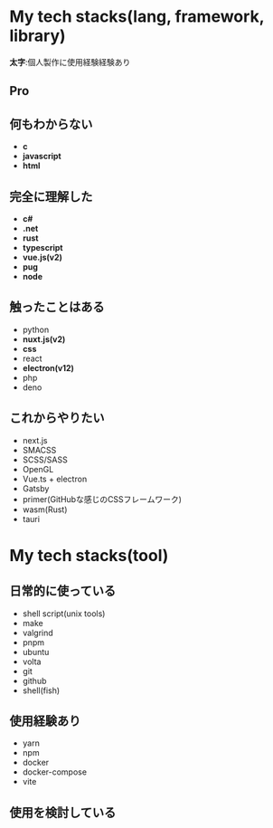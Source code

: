 # My tech stacks(lang, framework, library)
**太字**:個人製作に使用経験経験あり
## Pro
## 何もわからない
- **c**
- **javascript**
- **html**
## 完全に理解した
- **c#**
- **.net**
- **rust**
- **typescript**
- **vue.js(v2)**
- **pug**
- **node**
## 触ったことはある
- python
- **nuxt.js(v2)**
- **css**
- react
- **electron(v12)**
- php
- deno
## これからやりたい
- next.js
- SMACSS
- SCSS/SASS
- OpenGL
- Vue.ts + electron
- Gatsby
- primer(GitHubな感じのCSSフレームワーク)
- wasm(Rust)
- tauri

# My tech stacks(tool)
## 日常的に使っている
- shell script(unix tools)
- make
- valgrind
- pnpm
- ubuntu
- volta
- git
- github
- shell(fish)
## 使用経験あり
- yarn
- npm
- docker
- docker-compose
- vite
## 使用を検討している
